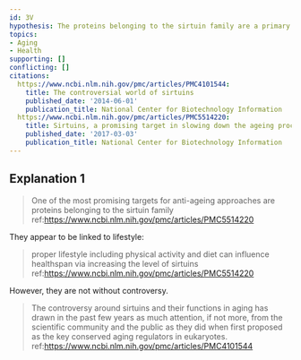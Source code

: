 ```yaml
---
id: 3V
hypothesis: The proteins belonging to the sirtuin family are a primary factor in aging
topics:
- Aging
- Health
supporting: []
conflicting: []
citations:
  https://www.ncbi.nlm.nih.gov/pmc/articles/PMC4101544:
    title: The controversial world of sirtuins
    published_date: '2014-06-01'
    publication_title: National Center for Biotechnology Information
  https://www.ncbi.nlm.nih.gov/pmc/articles/PMC5514220:
    title: Sirtuins, a promising target in slowing down the ageing process
    published_date: '2017-03-03'
    publication_title: National Center for Biotechnology Information
---
```

## Explanation 1

> One of the most promising targets for anti-ageing approaches are proteins belonging to the sirtuin family
> ref:https://www.ncbi.nlm.nih.gov/pmc/articles/PMC5514220

They appear to be linked to lifestyle:

> proper lifestyle including physical activity and diet can influence healthspan via increasing the level of sirtuins
> ref:https://www.ncbi.nlm.nih.gov/pmc/articles/PMC5514220

However, they are not without controversy.

> The controversy around sirtuins and their functions in aging has drawn in the past few years as much attention, if not more, from the scientific community and the public as they did when first proposed as the key conserved aging regulators in eukaryotes.
> ref:https://www.ncbi.nlm.nih.gov/pmc/articles/PMC4101544
